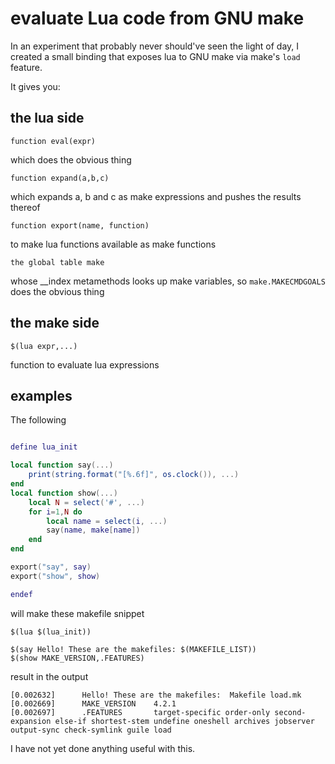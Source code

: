 # evaluate Lua code from GNU make


In an experiment that probably never should've seen the light of day, I created a small binding that exposes lua to GNU make via make's `load` feature.

It gives you:

## the lua side

    function eval(expr)

which does the obvious thing

    function expand(a,b,c)

which expands a, b and c as make expressions and pushes the results thereof

    function export(name, function)

to make lua functions available as make functions

    the global table make

whose __index metamethods looks up make variables, so `make.MAKECMDGOALS` does the obvious thing


## the make side

    $(lua expr,...)

function to evaluate lua expressions


## examples

The following

```lua

define lua_init

local function say(...)
	print(string.format("[%.6f]", os.clock()), ...)
end
local function show(...)
	local N = select('#', ...)
	for i=1,N do
		local name = select(i, ...)
		say(name, make[name])
	end
end

export("say", say)
export("show", show)

endef
```

will make these makefile snippet

```make
$(lua $(lua_init))

$(say Hello! These are the makefiles: $(MAKEFILE_LIST))
$(show MAKE_VERSION,.FEATURES)
```

result in the output

```
[0.002632]      Hello! These are the makefiles:  Makefile load.mk
[0.002669]      MAKE_VERSION    4.2.1
[0.002697]      .FEATURES       target-specific order-only second-expansion else-if shortest-stem undefine oneshell archives jobserver output-sync check-symlink guile load
```



I have not yet done anything useful with this.

